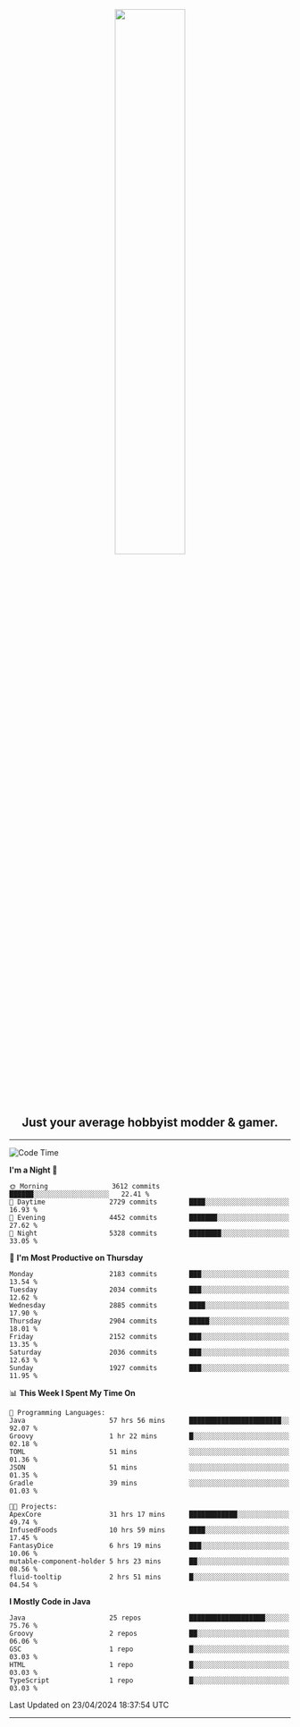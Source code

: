 <div align="center">
  <a href="https://apexmodder.xyz/"><img width="50%" height="50%" src="https://i.imgur.com/pc4HkGz.png"></a>
</div>
<h2 align="center">Just your average hobbyist modder & gamer.</h2>

---

<!--START_SECTION:waka-->
![Code Time](http://img.shields.io/badge/Code%20Time-1%2C107%20hrs%2037%20mins-blue)

**I'm a Night 🦉** 

```text
🌞 Morning                3612 commits        ██████░░░░░░░░░░░░░░░░░░░   22.41 % 
🌆 Daytime                2729 commits        ████░░░░░░░░░░░░░░░░░░░░░   16.93 % 
🌃 Evening                4452 commits        ███████░░░░░░░░░░░░░░░░░░   27.62 % 
🌙 Night                  5328 commits        ████████░░░░░░░░░░░░░░░░░   33.05 % 
```
📅 **I'm Most Productive on Thursday** 

```text
Monday                   2183 commits        ███░░░░░░░░░░░░░░░░░░░░░░   13.54 % 
Tuesday                  2034 commits        ███░░░░░░░░░░░░░░░░░░░░░░   12.62 % 
Wednesday                2885 commits        ████░░░░░░░░░░░░░░░░░░░░░   17.90 % 
Thursday                 2904 commits        █████░░░░░░░░░░░░░░░░░░░░   18.01 % 
Friday                   2152 commits        ███░░░░░░░░░░░░░░░░░░░░░░   13.35 % 
Saturday                 2036 commits        ███░░░░░░░░░░░░░░░░░░░░░░   12.63 % 
Sunday                   1927 commits        ███░░░░░░░░░░░░░░░░░░░░░░   11.95 % 
```


📊 **This Week I Spent My Time On** 

```text
💬 Programming Languages: 
Java                     57 hrs 56 mins      ███████████████████████░░   92.07 % 
Groovy                   1 hr 22 mins        █░░░░░░░░░░░░░░░░░░░░░░░░   02.18 % 
TOML                     51 mins             ░░░░░░░░░░░░░░░░░░░░░░░░░   01.36 % 
JSON                     51 mins             ░░░░░░░░░░░░░░░░░░░░░░░░░   01.35 % 
Gradle                   39 mins             ░░░░░░░░░░░░░░░░░░░░░░░░░   01.03 % 

🐱‍💻 Projects: 
ApexCore                 31 hrs 17 mins      ████████████░░░░░░░░░░░░░   49.74 % 
InfusedFoods             10 hrs 59 mins      ████░░░░░░░░░░░░░░░░░░░░░   17.45 % 
FantasyDice              6 hrs 19 mins       ███░░░░░░░░░░░░░░░░░░░░░░   10.06 % 
mutable-component-holder 5 hrs 23 mins       ██░░░░░░░░░░░░░░░░░░░░░░░   08.56 % 
fluid-tooltip            2 hrs 51 mins       █░░░░░░░░░░░░░░░░░░░░░░░░   04.54 % 
```

**I Mostly Code in Java** 

```text
Java                     25 repos            ███████████████████░░░░░░   75.76 % 
Groovy                   2 repos             ██░░░░░░░░░░░░░░░░░░░░░░░   06.06 % 
GSC                      1 repo              █░░░░░░░░░░░░░░░░░░░░░░░░   03.03 % 
HTML                     1 repo              █░░░░░░░░░░░░░░░░░░░░░░░░   03.03 % 
TypeScript               1 repo              █░░░░░░░░░░░░░░░░░░░░░░░░   03.03 % 
```




 Last Updated on 23/04/2024 18:37:54 UTC
<!--END_SECTION:waka-->

---
